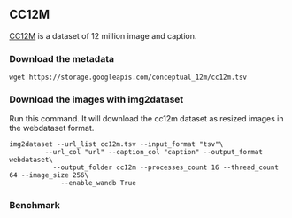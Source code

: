 ## CC12M

[CC12M](https://github.com/google-research-datasets/conceptual-12m) is a dataset of 12 million image and caption.


### Download the metadata

`wget https://storage.googleapis.com/conceptual_12m/cc12m.tsv`

### Download the images with img2dataset

Run this command. It will download the cc12m dataset as resized images in the webdataset format.

```
img2dataset --url_list cc12m.tsv --input_format "tsv"\
         --url_col "url" --caption_col "caption" --output_format webdataset\
           --output_folder cc12m --processes_count 16 --thread_count 64 --image_size 256\
             --enable_wandb True
```

### Benchmark


